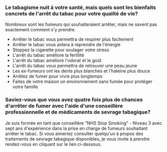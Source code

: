 


### Le tabagisme nuit à votre santé, mais quels sont les bienfaits concrets de l'arrêt du tabac pour votre qualité de vie?

Nombreux sont les fumeurs qui souhaiteraient arrêter, mais ne savent pas exactement comment s'y prendre.

* Arrêter le tabac vous permettra de respirer plus facilement
* Arrêter le tabac vous aidera à reprendre de l'énergie
* Stoppez la cigarette pour soulager votre stress
* L'arrêt du tabac améliore la fertilité
* L'arrêt du tabac améliore l'odorat et le goût
* L'arrêt du tabac vous permettra de retrouver une peau jeune
* Les ex-fumeurs ont les dents plus blanches et l'haleine plus douce
* Arrêtez de fumer pour vivre plus longtemps
* Faites de votre maison un environnement sans fumée pour protéger votre famille

### Saviez-vous que vous avez quatre fois plus de chances d'arrêter de fumer avec l'aide d'une conseillère professionnelle et de médicaments de sevrage tabagique?

Je suis formée en tant que conseillère "NHS Stop Smoking" - Niveau 3 avec sept ans d'expérience dans la prise en charge de fumeurs souhaitant arrêter le tabac. Si vous aimeriez consulter quelqu'un à propos des traitements de sevrage tabagique disponibles, je vous invite à prendre rendez-vous en cliquant sur le lien ci-dessous.
